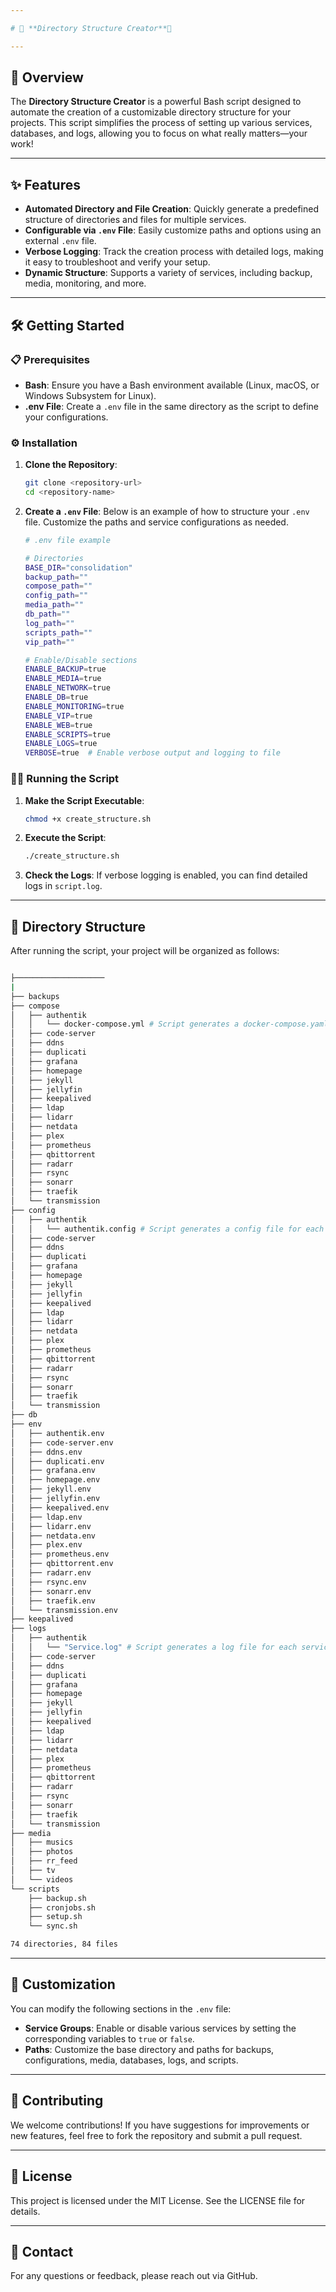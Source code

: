 ```yaml
---

# 🌟 **Directory Structure Creator**🌟

---
```


## 🚀 Overview

The **Directory Structure Creator** is a powerful Bash script designed to automate the creation of a customizable directory structure for your projects. This script simplifies the process of setting up various services, databases, and logs, allowing you to focus on what really matters—your work!

---

## ✨ Features

- **Automated Directory and File Creation**: Quickly generate a predefined structure of directories and files for multiple services.
- **Configurable via `.env` File**: Easily customize paths and options using an external `.env` file.
- **Verbose Logging**: Track the creation process with detailed logs, making it easy to troubleshoot and verify your setup.
- **Dynamic Structure**: Supports a variety of services, including backup, media, monitoring, and more.

---

## 🛠️ Getting Started


### 📋 Prerequisites

- **Bash**: Ensure you have a Bash environment available (Linux, macOS, or Windows Subsystem for Linux).
- **.env File**: Create a `.env` file in the same directory as the script to define your configurations.

### ⚙️ Installation

1. **Clone the Repository**:

   ```bash
   git clone <repository-url>
   cd <repository-name>
   ```

2. **Create a `.env` File**:
   Below is an example of how to structure your `.env` file. Customize the paths and service configurations as needed.

   ```bash
   # .env file example

   # Directories
   BASE_DIR="consolidation"
   backup_path=""
   compose_path=""
   config_path=""
   media_path=""
   db_path=""
   log_path=""
   scripts_path=""
   vip_path=""

   # Enable/Disable sections
   ENABLE_BACKUP=true
   ENABLE_MEDIA=true
   ENABLE_NETWORK=true
   ENABLE_DB=true
   ENABLE_MONITORING=true
   ENABLE_VIP=true
   ENABLE_WEB=true
   ENABLE_SCRIPTS=true
   ENABLE_LOGS=true
   VERBOSE=true  # Enable verbose output and logging to file
   ```

### 🏃‍♂️ Running the Script

1. **Make the Script Executable**:

   ```bash
   chmod +x create_structure.sh
   ```

2. **Execute the Script**:

   ```bash
   ./create_structure.sh
   ```

3. **Check the Logs**:
   If verbose logging is enabled, you can find detailed logs in `script.log`.

---

## 📂 Directory Structure

After running the script, your project will be organized as follows:

```bash

├────────────────────
|
├── backups
├── compose
│   ├── authentik
│   │   └── docker-compose.yml # Script generates a docker-compose.yaml file for each service
│   ├── code-server
│   ├── ddns
│   ├── duplicati
│   ├── grafana
│   ├── homepage
│   ├── jekyll
│   ├── jellyfin
│   ├── keepalived
│   ├── ldap
│   ├── lidarr
│   ├── netdata
│   ├── plex
│   ├── prometheus
│   ├── qbittorrent
│   ├── radarr
│   ├── rsync
│   ├── sonarr
│   ├── traefik
│   └── transmission
├── config
│   ├── authentik
│   │   └── authentik.config # Script generates a config file for each service
│   ├── code-server
│   ├── ddns
│   ├── duplicati
│   ├── grafana
│   ├── homepage
│   ├── jekyll
│   ├── jellyfin
│   ├── keepalived
│   ├── ldap
│   ├── lidarr
│   ├── netdata
│   ├── plex
│   ├── prometheus
│   ├── qbittorrent
│   ├── radarr
│   ├── rsync
│   ├── sonarr
│   ├── traefik
│   └── transmission
├── db
├── env
│   ├── authentik.env
│   ├── code-server.env
│   ├── ddns.env
│   ├── duplicati.env
│   ├── grafana.env
│   ├── homepage.env
│   ├── jekyll.env
│   ├── jellyfin.env
│   ├── keepalived.env
│   ├── ldap.env
│   ├── lidarr.env
│   ├── netdata.env
│   ├── plex.env
│   ├── prometheus.env
│   ├── qbittorrent.env
│   ├── radarr.env
│   ├── rsync.env
│   ├── sonarr.env
│   ├── traefik.env
│   └── transmission.env
├── keepalived
├── logs
│   ├── authentik
│   │   └── "Service.log" # Script generates a log file for each service
│   ├── code-server
│   ├── ddns
│   ├── duplicati
│   ├── grafana
│   ├── homepage
│   ├── jekyll
│   ├── jellyfin
│   ├── keepalived
│   ├── ldap
│   ├── lidarr
│   ├── netdata
│   ├── plex
│   ├── prometheus
│   ├── qbittorrent
│   ├── radarr
│   ├── rsync
│   ├── sonarr
│   ├── traefik
│   └── transmission
├── media
│   ├── musics
│   ├── photos
│   ├── rr_feed
│   ├── tv
│   └── videos
└── scripts
    ├── backup.sh
    ├── cronjobs.sh
    ├── setup.sh
    └── sync.sh

74 directories, 84 files

```

---

## 🔧 Customization

You can modify the following sections in the `.env` file:

- **Service Groups**: Enable or disable various services by setting the corresponding variables to `true` or `false`.
- **Paths**: Customize the base directory and paths for backups, configurations, media, databases, logs, and scripts.

---

## 🤝 Contributing

We welcome contributions! If you have suggestions for improvements or new features, feel free to fork the repository and submit a pull request.

---

## 📄 License

This project is licensed under the MIT License. See the LICENSE file for details.

---

## 📧 Contact

For any questions or feedback, please reach out via GitHub.
